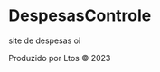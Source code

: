 # DespesasControle
site de despesas
oi
    <footer class="footer">
        <div class="container">
            <p>Produzido por Ltos &copy; 2023</p>
        </div>
    </footer>
